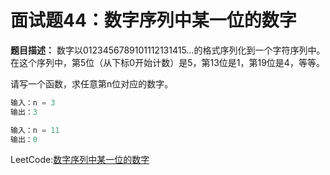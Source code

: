 # 面试题44：数字序列中某一位的数字

**题目描述：** 数字以0123456789101112131415…的格式序列化到一个字符序列中。在这个序列中，第5位（从下标0开始计数）是5，第13位是1，第19位是4，等等。

请写一个函数，求任意第n位对应的数字。

```python
输入：n = 3
输出：3
```

```Python
输入：n = 11
输出：0
```



LeetCode:[数字序列中某一位的数字](https://leetcode-cn.com/problems/shu-zi-xu-lie-zhong-mou-yi-wei-de-shu-zi-lcof/)









